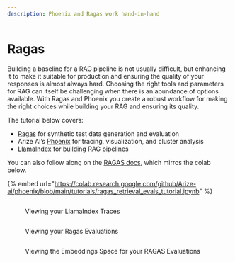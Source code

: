 ```yaml
---
description: Phoenix and Ragas work hand-in-hand
---
```


# Ragas

Building a baseline for a RAG pipeline is not usually difficult, but enhancing it to make it suitable for production and ensuring the quality of your responses is almost always hard. Choosing the right tools and parameters for RAG can itself be challenging when there is an abundance of options available. With Ragas and Phoenix you create a robust workflow for making the right choices while building your RAG and ensuring its quality.

The tutorial below covers:

* [Ragas](https://colab.research.google.com/corgiredirector?site=https%3A%2F%2Fdocs.ragas.io%2Fen%2Fstable%2F) for synthetic test data generation and evaluation
* Arize AI’s [Phoenix](https://colab.research.google.com/corgiredirector?site=https%3A%2F%2Fdocs.arize.com%2Fphoenix) for tracing, visualization, and cluster analysis
* [LlamaIndex](https://colab.research.google.com/corgiredirector?site=https%3A%2F%2Fdocs.llamaindex.ai%2Fen%2Fstable%2F) for building RAG pipelines

You can also follow along on the [RAGAS docs](https://docs.ragas.io/en/stable/howtos/integrations/_arize/), which mirros the colab below.

{% embed url="https://colab.research.google.com/github/Arize-ai/phoenix/blob/main/tutorials/ragas_retrieval_evals_tutorial.ipynb" %}

<figure><img src="../.gitbook/assets/ragas_trace_slide_over.gif" alt=""><figcaption><p>Viewing your LlamaIndex Traces</p></figcaption></figure>

<figure><img src="../.gitbook/assets/ragas_evaluation_annotations.gif" alt=""><figcaption><p>Viewing your Ragas Evaluations</p></figcaption></figure>

<figure><img src="../.gitbook/assets/ragas_correctness_clusters.gif" alt=""><figcaption><p>Viewing the Embeddings Space for your RAGAS Evaluations</p></figcaption></figure>
